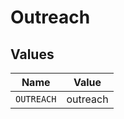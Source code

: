 # Outreach


## Values

| Name       | Value      |
| ---------- | ---------- |
| `OUTREACH` | outreach   |